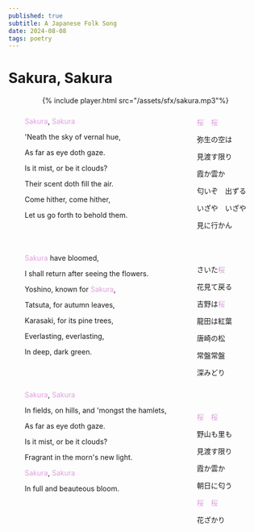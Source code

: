 ```yaml
---
published: true
subtitle: A Japanese Folk Song
date: 2024-08-08
tags: poetry
---
```

# Sakura, Sakura
<style>
    [data-theme='beige'] .sakura, [data-theme='white'] .sakura {
        color: plum;
    }

    .sakura {
        color: plum;
    }
</style>
<div style="margin: 0; display: flex; justify-content: center; align-items: center;">{% include player.html src="/assets/sfx/sakura.mp3"%}</div>

<!-- <img src="/src/assets/img/sakura.png" style=" width:36% ; padding: 0px;"> -->
<div style="margin: 0; display: flex; justify-content: center; align-items: center;">
    <div style="display: flex; gap: 40px; justify-content: center;">
        <div style="display: flex; flex-direction: column; gap: 20px;">
            <div style="text-align: left; padding: 10px;">
                <p><span class="sakura">Sakura</span>, <span class="sakura">Sakura</span></p>
                <p>'Neath the sky of vernal hue,</p>
                <p>As far as eye doth gaze.</p>
                <p>Is it mist, or be it clouds?</p>
                <p>Their scent doth fill the air.</p>
                <p>Come hither, come hither,</p>
                <p>Let us go forth to behold them.</p>
            </div>
            <div style="text-align: left; padding: 10px;">
                <p><span class="sakura">Sakura</span> have bloomed,</p>
                <p>I shall return after seeing the flowers.</p>
                <p>Yoshino, known for <span class="sakura">Sakura</span>,</p>
                <p>Tatsuta, for autumn leaves,</p>
                <p>Karasaki, for its pine trees,</p>
                <p>Everlasting, everlasting,</p>
                <p>In deep, dark green.</p>
            </div>
            <div style="text-align: left; padding: 10px;">
                <p><span class="sakura">Sakura</span>, <span class="sakura">Sakura</span></p>
                <p>In fields, on hills, and 'mongst the hamlets,</p>
                <p>As far as eye doth gaze.</p>
                <p>Is it mist, or be it clouds?</p>
                <p>Fragrant in the morn's new light.</p>
                <p><span class="sakura">Sakura</span>, <span class="sakura">Sakura</span></p>
                <p>In full and beauteous bloom.</p>
            </div>
        </div>
        <div style="display: flex; flex-direction: column; gap: 20px;">
            <div style="text-align: left; padding: 10px;">
                <p><span class="sakura">桜</span>　<span class="sakura">桜</span></p>
                <p>弥生の空は</p>
                <p>見渡す限り</p>
                <p>霞か雲か</p>
                <p>匂いぞ　出ずる</p>
                <p>いざや　いざや</p>
                <p>見に行かん</p>
            </div>
            <div style="text-align: left; padding: 10px;">
                <p>さいた<span class="sakura">桜</span></p>
                <p>花見て戻る</p>
                <p>吉野は<span class="sakura">桜</span></p>
                <p>龍田は紅葉</p>
                <p>唐崎の松</p>
                <p>常盤常盤</p>
                <p>深みどり</p>
            </div>
            <div style="text-align: left; padding: 10px;">
                <p><span class="sakura">桜</span>　<span class="sakura">桜</span></p>
                <p>野山も里も</p>
                <p>見渡す限り</p>
                <p>霞か雲か</p>
                <p>朝日に匂う</p>
                <p><span class="sakura">桜</span>　<span class="sakura">桜</span></p>
                <p>花ざかり</p>
            </div>
        </div>
    </div>
</div>
